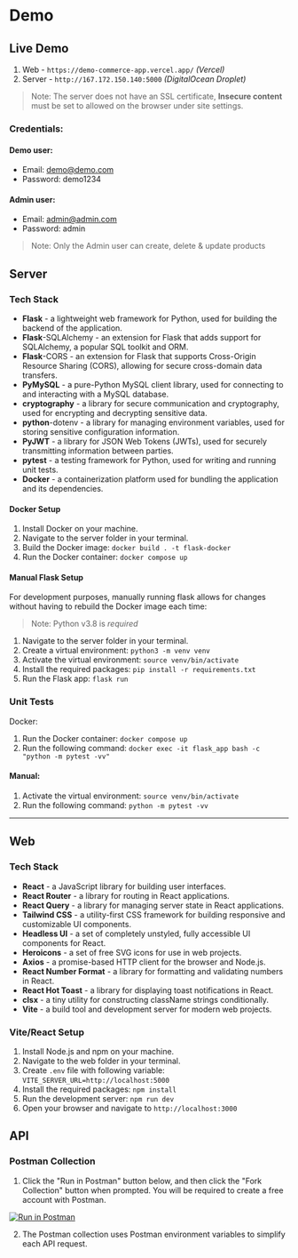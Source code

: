 # Demo

## Live Demo

1. Web - `https://demo-commerce-app.vercel.app/` *(Vercel)*
2. Server - `http://167.172.150.140:5000` *(DigitalOcean Droplet)*

> Note: The server does not have an SSL certificate, **Insecure content** must be set to allowed on the browser under site settings.

### Credentials: 
#### Demo user:
- Email: demo@demo.com
- Password: demo1234

#### Admin user:
- Email: admin@admin.com
- Password: admin

> Note: Only the Admin user can create, delete & update products

## Server

### Tech Stack

- **Flask** - a lightweight web framework for Python, used for building the backend of the application.
- **Flask**-SQLAlchemy - an extension for Flask that adds support for SQLAlchemy, a popular SQL toolkit and ORM.
- **Flask**-CORS - an extension for Flask that supports Cross-Origin Resource Sharing (CORS), allowing for secure cross-domain data transfers.
- **PyMySQL** - a pure-Python MySQL client library, used for connecting to and interacting with a MySQL database.
- **cryptography** - a library for secure communication and cryptography, used for encrypting and decrypting sensitive data.
- **python**-dotenv - a library for managing environment variables, used for storing sensitive configuration information.
- **PyJWT** - a library for JSON Web Tokens (JWTs), used for securely transmitting information between parties.
- **pytest** - a testing framework for Python, used for writing and running unit tests.
- **Docker** - a containerization platform used for bundling the application and its dependencies.

#### Docker Setup

1. Install Docker on your machine.
2. Navigate to the server folder in your terminal.
3. Build the Docker image: `docker build . -t flask-docker`
4. Run the Docker container: `docker compose up`

#### Manual Flask Setup
For development purposes, manually running flask allows for changes without having to rebuild the Docker image each time:

> Note: Python v3.8 is *required*

1. Navigate to the server folder in your terminal.
2. Create a virtual environment: `python3 -m venv venv`
3. Activate the virtual environment: `source venv/bin/activate`
4. Install the required packages: `pip install -r requirements.txt`
5. Run the Flask app: `flask run`

### Unit Tests

Docker:

1. Run the Docker container: `docker compose up`
2. Run the following command: `docker exec -it flask_app bash -c "python -m pytest -vv"`

#### Manual:

1. Activate the virtual environment: `source venv/bin/activate`
2. Run the following command: `python -m pytest -vv`

---

## Web

### Tech Stack

- **React** - a JavaScript library for building user interfaces.
- **React Router** - a library for routing in React applications.
- **React Query** - a library for managing server state in React applications.
- **Tailwind CSS** - a utility-first CSS framework for building responsive and customizable UI components.
- **Headless UI** - a set of completely unstyled, fully accessible UI components for React.
- **Heroicons** - a set of free SVG icons for use in web projects.
- **Axios** - a promise-based HTTP client for the browser and Node.js.
- **React Number Format** - a library for formatting and validating numbers in React.
- **React Hot Toast** - a library for displaying toast notifications in React.
- **clsx** - a tiny utility for constructing className strings conditionally.
- **Vite** - a build tool and development server for modern web projects.

### Vite/React Setup

1. Install Node.js and npm on your machine.
2. Navigate to the web folder in your terminal.
3. Create `.env` file with following variable: `VITE_SERVER_URL=http://localhost:5000`
4. Install the required packages: `npm install`
5. Run the development server: `npm run dev`
6. Open your browser and navigate to `http://localhost:3000`

## API

### Postman Collection

1. Click the "Run in Postman" button below, and then click the "Fork Collection" button when prompted. You will be required to create a free account with Postman.

[![Run in Postman](https://run.pstmn.io/button.svg)](https://app.getpostman.com/run-collection/11083574-ac1f2fd6-05ae-4bfd-b3cf-6ac5d13048d3?action=collection%2Ffork&source=rip_markdown&collection-url=entityId%3D11083574-ac1f2fd6-05ae-4bfd-b3cf-6ac5d13048d3%26entityType%3Dcollection%26workspaceId%3D6ed57b23-abb6-4a32-b5fe-06f1beb14e04#?env%5BDemo%5D=W3sia2V5IjoiZmxhc2tfdXJsIiwidmFsdWUiOiJodHRwOi8vbG9jYWxob3N0OjUwMDAiLCJlbmFibGVkIjp0cnVlLCJ0eXBlIjoiZGVmYXVsdCJ9XQ==)

2. The Postman collection uses Postman environment variables to simplify each API request.
